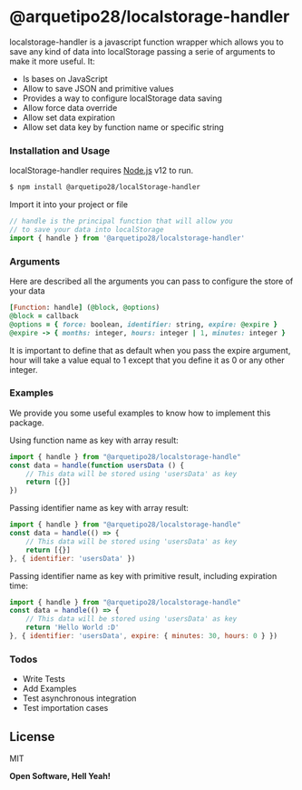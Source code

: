 # @arquetipo28/localstorage-handler

localstorage-handler is a javascript function wrapper which allows you to save any kind of data into localStorage passing a serie of arguments to make it more useful. It:
  - Is bases on JavaScript
  - Allow to save JSON and primitive values
  - Provides a way to configure localStorage data saving
  - Allow force data override
  - Allow set data expiration
  - Allow set data key by function name or specific string

### Installation and Usage

localStorage-handler requires [Node.js](https://nodejs.org/) v12 to run.

```sh
$ npm install @arquetipo28/localStorage-handler
```

Import it into your project or file
```javascript
// handle is the principal function that will allow you
// to save your data into localStorage
import { handle } from '@arquetipo28/localstorage-handler'
```
### Arguments
Here are described all the arguments you can pass to configure the store of your data
```ruby
[Function: handle] (@block, @options)
@block = callback
@options = { force: boolean, identifier: string, expire: @expire }
@expire -> { months: integer, hours: integer | 1, minutes: integer }
```

It is important to define that as default when you pass the expire argument, hour will take a value equal to 1 except that you define it as 0 or any other integer.


### Examples

We provide you some useful examples to know how to implement this package.

Using function name as key with array result:
```javascript
import { handle } from "@arquetipo28/localstorage-handle"
const data = handle(function usersData () {
    // This data will be stored using 'usersData' as key
    return [{}]
})
```

Passing identifier name as key with array result:
```javascript
import { handle } from "@arquetipo28/localstorage-handle"
const data = handle(() => {
    // This data will be stored using 'usersData' as key
    return [{}]
}, { identifier: 'usersData' })
```

Passing identifier name as key with primitive result, including expiration time:
```javascript
import { handle } from "@arquetipo28/localstorage-handle"
const data = handle(() => {
    // This data will be stored using 'usersData' as key
    return 'Hello World :D'
}, { identifier: 'usersData', expire: { minutes: 30, hours: 0 } })
```

### Todos

 - Write Tests
 - Add Examples
 - Test asynchronous integration
 - Test importation cases

License
----

MIT


**Open Software, Hell Yeah!**